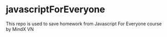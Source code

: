 # javascriptForEveryone
This repo is used to save homework from Javascript For Everyone course by MindX VN
